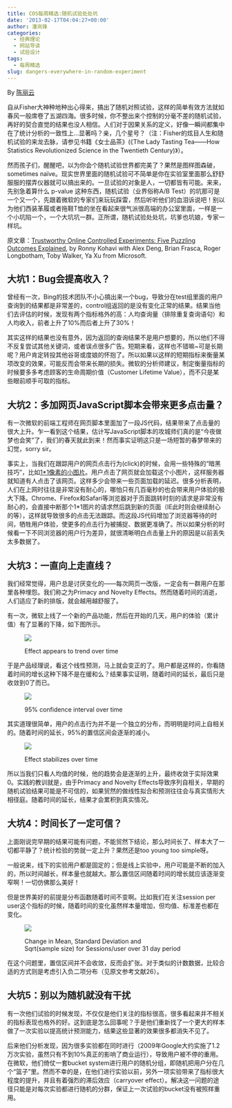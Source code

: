 ```yaml
---
title: COS每周精选:随机试验处处坑
date: '2013-02-17T04:04:27+00:00'
author: 潘岚锋
categories:
  - 经典理论
  - 网站导读
  - 试验设计
tags:
  - 每周精选
slug: dangers-everywhere-in-random-experiment
---
```


By [陈丽云](https://cos.name/author/liyun/)

自从Fisher大神种地种出心得来，搞出了随机对照试验，这样的简单有效方法就如春风一般席卷了五湖四海。很多时候，你不整出来个控制的分毫不差的随机试验，再好的契合直觉的结果也没人相信。人们对于因果关系的定义，好像一瞬间都集中在了统计分析的一致性上…显著吗？亲，几个星号？（注：Fisher的炫目人生和随机试验的来龙去脉，请参见书籍《女士品茶》(《The Lady Tasting Tea——How Statistics Revolutionized Science in the Twentieth Century)》）。

然而孩子们，醒醒吧，以为你会个随机试验世界都完美了？果然是图样图森破，sometimes naïve。现实世界里面的随机试验可不简单是你在实验室里面那么舒舒服服的摆弄仪器就可以搞出来的。一旦试验的对象是人，一切都皆有可能。来来，先别急着算什么 p-value 这种东西，随机试验（业界俗称A/B Test）的坑那可是一个又一个，先跟着微软的专家们来玩玩踩雷，然后听听他们的血泪诉说吧！别以为他们西装革履或者拖鞋T恤的坐在看起来很气派很高端的办公室里面，一样是一个小坑陷一个，一个大坑坑一群。正所谓，随机试验处处坑，坑爹也坑娘，专家一样坑。

原文章：[Trustworthy Online Controlled Experiments: Five Puzzling Outcomes Explained](http://www.exp-platform.com/Pages/PuzzingOutcomesExplained.aspx), by Ronny Kohavi with Alex Deng, Brian Frasca, Roger Longbotham, Toby Walker, Ya Xu from Microsoft.

## 大坑1：Bug会提高收入？

曾经有一次，Bing的技术团队不小心搞出来一个bug，导致分在test组里面的用户查询到的结果都是非常差的，control组返回的是没有变化正常的结果。结果当他们去评估的时候，发现有两个指标格外的高：人均查询量（排除重复查询语句）和人均收入，前者上升了10%而后者上升了30%！<!--more-->

其实这样的结果也没有意外，因为返回的查询结果不是用户想要的，所以他们不得不反复尝试其他关键词，或者误点很多广告。短期来看，这样也不错嘛~可是长期呢？用户肯定转投其他谷哥或度娘的怀抱了。所以如果以这样的短期指标来衡量某项改变的效果，可能反而会带来长期的损失。微软的分析师建议，制定衡量指标的时候要多多考虑顾客的生命周期价值（Customer Lifetime Value），而不只是某些眼前顺手可取的指标。

## 大坑2：多加网页JavaScript脚本会带来更多点击量？

有一次微软的前端工程师在网页脚本里面加了一段JS代码，结果带来了点击量的很大上升。乍一看到这个结果，估计写JavaScript脚本的攻城师们真的是“今夜做梦也会笑”了，我们的春天就此到来！然而事实证明这只是一场短暂的春梦带来的幻觉，sorry sir。

事实上，当我们在跟踪用户的网页点击行为(click)的时候，会用一些特殊的“暗黑技巧”，比如[1*1像素的小图片](http://en.wikipedia.org/wiki/Web_bug)。用户点击了网页就会加载这个小图片，这样服务器就知道有人点击了该网页。这样多少会带来一些页面加载的延迟。很多分析表明，人们在上网时往往是非常没有耐心的，哪怕只有几百毫秒的也会带来用户体验的极大下降。Chrome、Firefox和Safari等浏览器对于页面跳转时刻的请求是非常没有耐心的，会直接中断那个1*1图片的请求然后跳到新的页面（IE此时则会继续耐心的等），这样就导致很多的点击无法跟踪。而这段JS代码增加了浏览器等待的时间，牺牲用户体验，使更多的点击行为被捕捉、数据更准确了。所以如果分析的时候看一下不同浏览器的用户行为差异，就很清晰明白点击量上升的原因是以前丢失太多数据了。

## 大坑3：一直向上走直线？

我们经常觉得，用户总是讨厌变化的——每次网页一改版，一定会有一群用户在那里各种埋怨。我们称之为Primacy and Novelty Effects。然而随着时间的消逝，人们适应了新的排版，就会越用越舒服了。

有一次，微软上线了一个新的产品功能，然后在开始的几天，用户的体验（累计值）有了显著的下降，如下图所示。<figure style="width: 455px" class="wp-caption aligncenter">

![](http://i.imgur.com/8AdCj0P.png)<figcaption class="wp-caption-text">Effect appears to trend over time</figcaption></figure> 

于是产品经理说，看这个线性预测，马上就会变正的了。用户都是这样的，你看随着时间的增长这种下降不是在缓和么？结果事实证明，随着时间的延长，最后只是收敛到0了而已。<figure style="width: 461px" class="wp-caption aligncenter">

![](http://i.imgur.com/K9jVPtM.png)<figcaption class="wp-caption-text">95% confidence interval over time</figcaption></figure> 

其实道理很简单，用户的点击行为并不是一个独立的分布，而明明是时间上自相关的。随着时间的延长，95%的置信区间会逐渐的减小。<figure style="width: 477px" class="wp-caption aligncenter">

![](http://i.imgur.com/shESUUW.png)<figcaption class="wp-caption-text">Effect stabilizes over time</figcaption></figure> 

所以当我们只看人均值的时候，他的趋势会是逐渐的上升，最终收敛于实际效果0。实践的教训就是，由于Primacy and Novelty Effects导致序列自相关，早期的随机试验结果可能是不可信的，如果贸然的做线性拟合和预测往往会与真实情形大相径庭。随着时间的延长，结果才会累积到真实情况。

## 大坑4：时间长了一定可信？

上面刚说完早期的结果可能有问题，不能贸然下结论，那么时间长了、样本大了一切都平静了？统计检验的势就一定上升？果然还是too young too simple呀。

一般说来，线下的实验用户都是固定的；但是线上实验中，用户可能是不断的加入的，所以时间越长，样本量也就越大。那么置信区间随着时间的增长就应该逐渐变窄啊！一切仿佛那么美好！

但是世界美好的前提是分布函数随着时间不变啊。比如我们在关注session per user这个指标的时候，随着时间的变化虽然样本量增加，但均值、标准差也都在变化。<figure style="width: 467px" class="wp-caption aligncenter">

![](http://i.imgur.com/fCHsyEo.png)<figcaption class="wp-caption-text">Change in Mean, Standard Deviation and  
Sqrt(sample size) for Sessions/user over 31 day period</figcaption></figure> 

在这个问题里，置信区间并不会收敛，反而会扩张。对于类似的计数数据，比较合适的方式则是考虑引入负二项分布（见原文参考文献26）。

## 大坑5：别以为随机就没有干扰

有一次他们试验的时候发现，不仅仅是他们关注的指标很高，很多看起来并不相关的指标表现也格外的好。这到底是怎么回事呢？于是他们重新找了一个更大的样本做了一次实验以提高统计预测能力，结果这些显著的效果很多都消失不见了。

后来他们分析发现，因为很多实验都在同时进行（2009年Google大约实施了1.2万次实验，虽然只有不到10%真正的影响了商业运行），导致用户被不停的重用。在微软，他们倚仗一套bucket system进行用户的随机分组，即随机把用户分在几个“篮子”里。然而不幸的是，在他们进行实验以前，另外一项实验带来了指标很大程度的提升，并且有着强烈的滞后效应（carryover effect）。解决这一问题的途径只能是对每次实验都进行随机的分群，保证上一次试验的bucket没有被照样重用。
